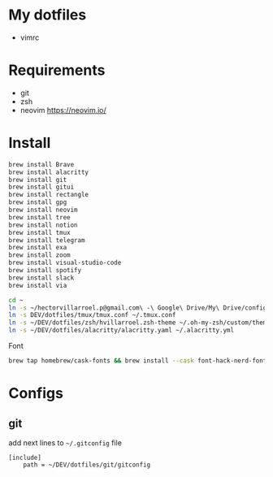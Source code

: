 # My dotfiles

- vimrc

# Requirements

- git
- zsh
- neovim https://neovim.io/

# Install

```bash
brew install Brave
brew install alacritty
brew install git
brew install gitui
brew install rectangle
brew install gpg
brew install neovim
brew install tree
brew install notion
brew install tmux
brew install telegram
brew install exa
brew install zoom
brew install visual-studio-code
brew install spotify
brew install slack
brew install via
```


```bash
cd ~
ln -s ~/hectorvillarroel.p@gmail.com\ -\ Google\ Drive/My\ Drive/configs/ssh\ keys/id_rsa ~/.ssh/id_rsa
ln -s DEV/dotfiles/tmux/tmux.conf ~/.tmux.conf
ln -s ~/DEV/dotfiles/zsh/hvillarroel.zsh-theme ~/.oh-my-zsh/custom/themes/hvillarroel.zsh-theme
ln -s ~/DEV/dotfiles/alacritty/alacritty.yaml ~/.alacritty.yml
```


Font

```bash
brew tap homebrew/cask-fonts && brew install --cask font-hack-nerd-font
```

# Configs

## git

add next lines to `~/.gitconfig` file

```
[include]
	path = ~/DEV/dotfiles/git/gitconfig
```




